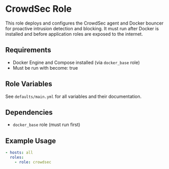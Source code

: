 # CrowdSec Role

This role deploys and configures the CrowdSec agent and Docker bouncer for proactive intrusion detection and blocking. It must run after Docker is installed and before application roles are exposed to the internet.

## Requirements
- Docker Engine and Compose installed (via `docker_base` role)
- Must be run with become: true

## Role Variables
See `defaults/main.yml` for all variables and their documentation.

## Dependencies
- `docker_base` role (must run first)

## Example Usage
```yaml
- hosts: all
  roles:
    - role: crowdsec
```
